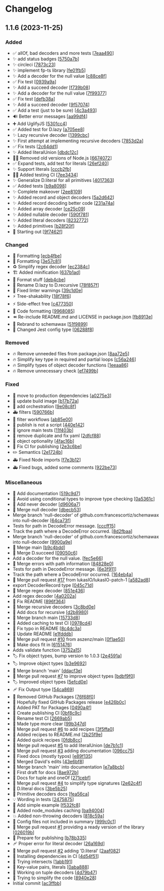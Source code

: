 # Changelog

<a name="1.1.6"></a>
## 1.1.6 (2023-11-25)

### Added

- ✅ allOf, bad decoders and more tests [[7eaa490](https://github.com/maxa-ondrej/fp-ts-schema/commit/7eaa490bec5b2beff7755e8b0dfaa319ee715b8f)]
- ✨ add status badges [[5750a7b](https://github.com/maxa-ondrej/fp-ts-schema/commit/5750a7b9c4765e7d6859591b47bae30b715c1ebf)]
- ✨ circleci [[7873c23](https://github.com/maxa-ondrej/fp-ts-schema/commit/7873c2395acc68bab1399a7772f502e66b251093)]
- ✨ implement fp-ts library [[fe01fb5](https://github.com/maxa-ondrej/fp-ts-schema/commit/fe01fb5b8225f06f018dd0b9f976aeddfa020b4d)]
- ✨ Add a decoder for the null value [[c88ce8f](https://github.com/maxa-ondrej/fp-ts-schema/commit/c88ce8f80c10cb10ee8385136f9a2d9527a18d0f)]
- ✅ Fix test [[0939a9a](https://github.com/maxa-ondrej/fp-ts-schema/commit/0939a9aa7b9d1362f3ef6183616ab6b1651071c3)]
- ✨ Add a succeed decoder [[f739b08](https://github.com/maxa-ondrej/fp-ts-schema/commit/f739b08ff7ced755c2fe6f42703d12b3b024b106)]
- ✨ Add a decoder for the null value [[7f99377](https://github.com/maxa-ondrej/fp-ts-schema/commit/7f993777a224e9cf039c306d8cdede943f78a8da)]
- ✅ Fix test [[defb38a](https://github.com/maxa-ondrej/fp-ts-schema/commit/defb38a187f7966a974b37a1d47da2cbf2172d4a)]
- ✨ Add a succeed decoder [[9f57074](https://github.com/maxa-ondrej/fp-ts-schema/commit/9f57074f32c8713b1b83cb9ae7d1cffc76c0750e)]
- ✅ Add a test (just to be sure) [[4c3a493](https://github.com/maxa-ondrej/fp-ts-schema/commit/4c3a493d9216b32ffef62ac40f501be13911ca15)]
- 🔊 Better error messages [[aa99df4](https://github.com/maxa-ondrej/fp-ts-schema/commit/aa99df49cb9337bd504f8eb7e0118fd4ac10f4ab)]
- ➕ Add UglifyJS [[5301cc4](https://github.com/maxa-ondrej/fp-ts-schema/commit/5301cc442e35f656ffba4ed3c58c3816f4627e83)]
- ✅ Added test for D.lazy [[a705ee8](https://github.com/maxa-ondrej/fp-ts-schema/commit/a705ee8fbffee1e7b4f57e09f12fe660fa19796c)]
- ✨ Lazy recursive decoder [[1399cbc](https://github.com/maxa-ondrej/fp-ts-schema/commit/1399cbcd178e573b03af63a3bc767ce40606c406)]
- ✨ First attempt at implementing recursive decoders [[7853d2a](https://github.com/maxa-ondrej/fp-ts-schema/commit/7853d2ac03258320816e2cc9316ba2d71c7b4090)]
- ✅ Fix tests [[2c64dd1](https://github.com/maxa-ondrej/fp-ts-schema/commit/2c64dd16d594eab6ae4874c12c217d86cc7d01c9)]
- ✨ Added literalUnion [[dbdc12c](https://github.com/maxa-ondrej/fp-ts-schema/commit/dbdc12cd32db24998a3ca1d503ae5199dd555761)]
- 👷‍♂️ Removed old versions of Node.js [[6674072](https://github.com/maxa-ondrej/fp-ts-schema/commit/6674072b9893f35b5195c20f85e0062f87eafff1)]
- ✅ Expand tests, add test for literals [[26ef240](https://github.com/maxa-ondrej/fp-ts-schema/commit/26ef240c0231076bc108e7ec0eccb68230dbb9be)]
- ✨ Support literals [[cccb2fb](https://github.com/maxa-ondrej/fp-ts-schema/commit/cccb2fb37ef44eb7e2f2d5f23a74f4e0bd498641)]
- 👷‍♂️ Added testing CI [[7ee3434](https://github.com/maxa-ondrej/fp-ts-schema/commit/7ee34345338eaf11bb58300e3b6ae9603406ced3)]
- ✨ Generalize D.literal for all primitives [[4017363](https://github.com/maxa-ondrej/fp-ts-schema/commit/4017363fb3cb620fa748b7892c2756af0b7f0b4a)]
- ✅ Added tests [[b9a8098](https://github.com/maxa-ondrej/fp-ts-schema/commit/b9a809880351c1549c91b463d5ec18470a4b0272)]
- ✨ Complete makeover [[2ee8109](https://github.com/maxa-ondrej/fp-ts-schema/commit/2ee81093b45b4d2016f9687db7cfea1af8294ffc)]
- ✨ Added record and object decoders [[5a2d642](https://github.com/maxa-ondrej/fp-ts-schema/commit/5a2d642635f3e316e235c9d7b3a5628421593558)]
- ✨ Added record decoding better code [[231a74a](https://github.com/maxa-ondrej/fp-ts-schema/commit/231a74abf422cc7c072c3794434d61317f2b92ab)]
- ✨ Added array decoder [[ce25c09](https://github.com/maxa-ondrej/fp-ts-schema/commit/ce25c0908b67abdf9dc76db36d2ec3d22c5610ec)]
- ✨ Added nullable decoder [[590f781](https://github.com/maxa-ondrej/fp-ts-schema/commit/590f7817f7d37e58f0cbb140a5f8908c68ca349a)]
- ✨ Added literal decoders [[8232772](https://github.com/maxa-ondrej/fp-ts-schema/commit/8232772fef6e047dad8ba004567e3fb0984497e1)]
- ✨ Added primitives [[b28f20f](https://github.com/maxa-ondrej/fp-ts-schema/commit/b28f20f7cd480b8774a4a3e730c44da14dcd9d6d)]
- 🎉 Starting out [[9f7462f](https://github.com/maxa-ondrej/fp-ts-schema/commit/9f7462f778fdfc6c9f22281a2706ea73b2686285)]

### Changed

- 🎨 Formatting [[ecb4fbe](https://github.com/maxa-ondrej/fp-ts-schema/commit/ecb4fbe9c6303c88d310e905a329f5e7d6e45944)]
- 🎨 Formatting [[3e57c81](https://github.com/maxa-ondrej/fp-ts-schema/commit/3e57c811e8d51161d2a2345f676f6318430d3c9b)]
- ♻️ Simplify regex decoder [[ec2384c](https://github.com/maxa-ondrej/fp-ts-schema/commit/ec2384cc49b04b70b8523367a771135bd3a96b09)]
- 🏗️ Added minification [[637b1ad](https://github.com/maxa-ondrej/fp-ts-schema/commit/637b1ad52099d48ff7f685bdadacd8880483551b)]
- 🎨 Format stuff [[deb4cbe](https://github.com/maxa-ondrej/fp-ts-schema/commit/deb4cbe40d58eb3ae84c0f95265ad0e8b6530d03)]
- 🚚 Rename D.lazy to D.recursive [[78f857f](https://github.com/maxa-ondrej/fp-ts-schema/commit/78f857fec134b1c4ff5555507f7ace65c595db86)]
- 🚨 Fixed linter warnings [[39c1d0e](https://github.com/maxa-ondrej/fp-ts-schema/commit/39c1d0e9199e1400ddc11bf5cd293906ad53a17d)]
- ⚡ Tree-shakability [[18f78f6](https://github.com/maxa-ondrej/fp-ts-schema/commit/18f78f6907f760ab86550be7520bb1960bc5cd44)]
- ⚡ Side-effect free [[c477350](https://github.com/maxa-ondrej/fp-ts-schema/commit/c477350b728f35f825df93dcf05b7ebd6f50c654)]
- 🎨 Code formatting [[9968085](https://github.com/maxa-ondrej/fp-ts-schema/commit/99680856444858618d7ac51374cce320a16a6a58)]
- ⏪ Re-include README.md and LICENSE in package.json [[fb8913e](https://github.com/maxa-ondrej/fp-ts-schema/commit/fb8913e3c7c7d9d22b441df9cce7ec4f4a497a4f)]
- 🚚 Rebrand to schemawax [[51f9899](https://github.com/maxa-ondrej/fp-ts-schema/commit/51f9899e22dd3356ae8d76061b4c38b0cca2ee9c)]
- 🔧 Changed Jest config type [[06288f8](https://github.com/maxa-ondrej/fp-ts-schema/commit/06288f80565a7eec76d3558fa7f9b502b23f58e7)]

### Removed

- 🔥 Remove unneeded files from package.json [[8aa72e5](https://github.com/maxa-ondrej/fp-ts-schema/commit/8aa72e588ba677003d111c3611a9b1cc43e6cd43)]
- 🔥 Simplify key type in required and partial loops [[c56a246](https://github.com/maxa-ondrej/fp-ts-schema/commit/c56a246d52813d5c5ef104286eb9144f7c2b731d)]
- 🔥 Simplify types of object decoder functions [[1eeaa86](https://github.com/maxa-ondrej/fp-ts-schema/commit/1eeaa8627ce6539f63bead07cf8e76420bfea93e)]
- 🔥 Remove unnecessary check [[ef7499b](https://github.com/maxa-ondrej/fp-ts-schema/commit/ef7499b96547053239080a86ddce8a8b3ec9e38e)]

### Fixed

- 🐛 move to production dependencies [[a0275e3](https://github.com/maxa-ondrej/fp-ts-schema/commit/a0275e3700fda8221ad857b8087a7ec88f18c75a)]
- 🐛 update build image [[b17b72a](https://github.com/maxa-ondrej/fp-ts-schema/commit/b17b72a9eff7f0a2449767c4b9a306fe95f441c3)]
- 🐛 add orchestration [[9e08c8f](https://github.com/maxa-ondrej/fp-ts-schema/commit/9e08c8f2888fe23120629d1d3570a52297965298)]
- 🚑 filters [[590766b](https://github.com/maxa-ondrej/fp-ts-schema/commit/590766bc57b1fbfeb8256301fb41e642bc95f4fc)]
- 🐛 filter workflows [[ab85e00](https://github.com/maxa-ondrej/fp-ts-schema/commit/ab85e004f42f4a8030ec035ab17aa50a0ce6d77d)]
- 🐛 publish is not a script [[440e142](https://github.com/maxa-ondrej/fp-ts-schema/commit/440e1422f899d07ce23bb69c4fd73095eedadcc8)]
- 🐛 ignore main tests [[11f403b](https://github.com/maxa-ondrej/fp-ts-schema/commit/11f403bbdbe89eb10233fba6854756f9a26e35ea)]
- 🐛 remove duplicate and fix yaml [[2dfcf88](https://github.com/maxa-ondrej/fp-ts-schema/commit/2dfcf886143b8697c2d5c7b3949700ec4a965986)]
- 🐛 object optionality [[4fac16b](https://github.com/maxa-ondrej/fp-ts-schema/commit/4fac16b5041a8cff8a78509614cbb9fe732f3dea)]
- 💚 Fix CI for publishing [[2e3c6be](https://github.com/maxa-ondrej/fp-ts-schema/commit/2e3c6be6971ea78a6210d03a8df5fa5b4fb52619)]
- ✏️ Semantics [[2e1724b](https://github.com/maxa-ondrej/fp-ts-schema/commit/2e1724b5f9a81c6892e4d38d127cfea83b1afa83)]
- 🚑 Fixed Node imports [[f7e3b12](https://github.com/maxa-ondrej/fp-ts-schema/commit/f7e3b1241bd07f89f5233d17359fd421784269c8)]
- 🚑 Fixed bugs, added some comments [[922be73](https://github.com/maxa-ondrej/fp-ts-schema/commit/922be73f7fee06a11a182ba9d1f6e2ad95d4c714)]

### Miscellaneous

- 📝 Add documentation [[519c9d7](https://github.com/maxa-ondrej/fp-ts-schema/commit/519c9d79b7fb842b3dd06c3f8607789da6560429)]
- 🔀 Avoid using conditional types to improve type checking [[0a5361c](https://github.com/maxa-ondrej/fp-ts-schema/commit/0a5361ce209b21f4243bd3af4c1b5c4ec07c7c2d)]
- 🔀 Add never decoder [[d9606a7](https://github.com/maxa-ondrej/fp-ts-schema/commit/d9606a7111c34c7b2313e621850de19761f9c6c9)]
- 🔀 Merge null decoder [[dbecb53](https://github.com/maxa-ondrej/fp-ts-schema/commit/dbecb5346f47697db8f305f8ccd4e37649fa4576)]
-  Merge branch &#x27;null-decoder&#x27; of github.com:francescortiz/schemawax into null-decoder [[64ca73f](https://github.com/maxa-ondrej/fp-ts-schema/commit/64ca73fbc820c08178c5e2e752a115004bade6ab)]
-  Tests for path in DecodeError message. [[cccff15](https://github.com/maxa-ondrej/fp-ts-schema/commit/cccff156d18675278ff253b2611b7257cec1d672)]
-  Track the path where a DecodeError occurred. [[8d2fbaa](https://github.com/maxa-ondrej/fp-ts-schema/commit/8d2fbaac02eb2821dcb8e738029b7d4a127eb683)]
-  Merge branch &#x27;null-decoder&#x27; of github.com:francescortiz/schemawax into null-decoder [[9900a9e](https://github.com/maxa-ondrej/fp-ts-schema/commit/9900a9e6ec2a9f1fac52044e27c23041d1c5dc98)]
- 🔀 Merge main [[b9c4bdd](https://github.com/maxa-ondrej/fp-ts-schema/commit/b9c4bdd81ed82f6711c6f9067404b15250544609)]
- 🔀 Merge D.succeed [[09050c6](https://github.com/maxa-ondrej/fp-ts-schema/commit/09050c6a82b5e0bfe8c370622bb46e2fa83e551c)]
-  Add a decoder for the null value. [[fec5e66](https://github.com/maxa-ondrej/fp-ts-schema/commit/fec5e66007f07beba090fdd6e77a674d722e47b1)]
- 🔀 Merge errors with path information [[84828e0](https://github.com/maxa-ondrej/fp-ts-schema/commit/84828e0ffeb269bdd15b7cc7b15d2f4cf146a463)]
-  Tests for path in DecodeError message. [[6e3f911](https://github.com/maxa-ondrej/fp-ts-schema/commit/6e3f911a686be22989f3314136ba36b92bcc6a23)]
-  Track the path where a DecodeError occurred. [[164eb4a](https://github.com/maxa-ondrej/fp-ts-schema/commit/164eb4a4a718b65eba99a8a6f6cf780426494562)]
- 🔀 Merge pull request [#17](https://github.com/maxa-ondrej/fp-ts-schema/issues/17) from lukasIO/lukasIO-patch-1 [[a582ad8](https://github.com/maxa-ondrej/fp-ts-schema/commit/a582ad8703591a0b385c6a6631183d5ae2fb5b2b)]
-  export DecoderRecord type [[045c71d](https://github.com/maxa-ondrej/fp-ts-schema/commit/045c71d38ea8eb20c01ca79e9d145f0518412635)]
- 🔀 Merge regex decoder [[851e436](https://github.com/maxa-ondrej/fp-ts-schema/commit/851e4365fbdd9b1d8c1313cdeec45c88ef6437dd)]
-  Add regex decoder [[4a0202a](https://github.com/maxa-ondrej/fp-ts-schema/commit/4a0202a4d238bfbc34a7324c93ac2e276f020adb)]
- 📝 Fix README [[896f364](https://github.com/maxa-ondrej/fp-ts-schema/commit/896f3646195cf5807784aa9c15b64cd75a034945)]
- 🔀 Merge recursive decoders [[3c8bd0e](https://github.com/maxa-ondrej/fp-ts-schema/commit/3c8bd0ea996889204ef239bb9d2378e89acd79f5)]
- 📝 Add docs for recursive [[d2b8980](https://github.com/maxa-ondrej/fp-ts-schema/commit/d2b8980df0e9aca21288d2a15b35256cbcdb6039)]
- 🔀 Merge branch main [[15733d8](https://github.com/maxa-ondrej/fp-ts-schema/commit/15733d82313b0aec1dcff871bd2533e9b38306db)]
-  👷 Added caching to test CI [[0978cd4](https://github.com/maxa-ondrej/fp-ts-schema/commit/0978cd47fefbf588b138e500d3f026339b6b2b7a)]
- 📝 Fix typo in README [[8c4dc3a](https://github.com/maxa-ondrej/fp-ts-schema/commit/8c4dc3a0675aaecbdbeb5faba59b3e4cdc7672ac)]
- 📝 Update README [[e1fdddb](https://github.com/maxa-ondrej/fp-ts-schema/commit/e1fdddb737954226f1a297c1bd764bcd57032561)]
- 🔀 Merge pull request [#10](https://github.com/maxa-ondrej/fp-ts-schema/issues/10) from aszenz/main [[0f1ae50](https://github.com/maxa-ondrej/fp-ts-schema/commit/0f1ae5092b72aa05c3e1262582c488ba71f22130)]
- 📝 Make docs fit in [[6151476](https://github.com/maxa-ondrej/fp-ts-schema/commit/6151476c04ce940dbe51263fbe4340dbe8202338)]
-  Adds validate function [[3752a15](https://github.com/maxa-ondrej/fp-ts-schema/commit/3752a156ecccd271c723688fe208cd9e549f1f65)]
- 🏷️ Fix object types, bump version to 1.0.3 [[2e4591a](https://github.com/maxa-ondrej/fp-ts-schema/commit/2e4591a17b9ac2c9867a36bbe927b81807ea7845)]
- 🏷️ Improve object types [[b3e9692](https://github.com/maxa-ondrej/fp-ts-schema/commit/b3e96924e3f3f69ac9329fac8e74cf717c33f962)]
- 🔀 Merge branch &#x27;main&#x27; [[ddacf3e](https://github.com/maxa-ondrej/fp-ts-schema/commit/ddacf3e519c8bef5b50f4e0ebd957fe064c28868)]
- 🔀 Merge pull request [#7](https://github.com/maxa-ondrej/fp-ts-schema/issues/7) to improve object types [[bdbf9f0](https://github.com/maxa-ondrej/fp-ts-schema/commit/bdbf9f0bec7a5cf2fe4750497927aeaf896d190e)]
- 🏷️ Improved object types [[5efcd0e](https://github.com/maxa-ondrej/fp-ts-schema/commit/5efcd0e0fceae2aac74a63486431473dbebb6905)]
- 🩹 Fix Output type [[54ca869](https://github.com/maxa-ondrej/fp-ts-schema/commit/54ca869ee0441983ea21d23b1a33e484b62542b3)]
-  👷 Removed GitHub Packages [[76f68f0](https://github.com/maxa-ondrej/fp-ts-schema/commit/76f68f0c7810f945b98bd027fd24ae3f2278cada)]
-  👷 Hopefully fixed GitHub Packages release [[e426b0c](https://github.com/maxa-ondrej/fp-ts-schema/commit/e426b0c8877fb503b1b79977dd3ba54ea2d71cdf)]
-  👷 Added PAT for Packages [[0490a4f](https://github.com/maxa-ondrej/fp-ts-schema/commit/0490a4f671373f09cb1128e1f887c778e054b1b8)]
-  👷 Create publishing CI [[0bf8c9c](https://github.com/maxa-ondrej/fp-ts-schema/commit/0bf8c9c56a73c060d1e603b569ea0eac51a229cf)]
-  👷 Rename test CI [[2669ab5](https://github.com/maxa-ondrej/fp-ts-schema/commit/2669ab599c2b1bf0782f3766c19a0799c613dd7d)]
- 📝 Made type more clear [[99b347d](https://github.com/maxa-ondrej/fp-ts-schema/commit/99b347d8514624b7746ba5caa455a0c0346d28d2)]
- 🔀 Merge pull request [#6](https://github.com/maxa-ondrej/fp-ts-schema/issues/6) to add recipes [[3f5ffa0](https://github.com/maxa-ondrej/fp-ts-schema/commit/3f5ffa0838fcc7bfc815cdece556018e317ae006)]
- 📝 Added recipes to README.md [[2b25f9e](https://github.com/maxa-ondrej/fp-ts-schema/commit/2b25f9e18d0f649b0c6f6075f89861aef91d7379)]
- 📝 Added quick recipes [[0fdb8cc](https://github.com/maxa-ondrej/fp-ts-schema/commit/0fdb8cc1a3707d68ef277f61a10ec9fb27da8a41)]
- 🔀 Merge pull request [#5](https://github.com/maxa-ondrej/fp-ts-schema/issues/5) to add literalUnion [[de7b1c1](https://github.com/maxa-ondrej/fp-ts-schema/commit/de7b1c1a41aa28ae505ad2231ecced0667302426)]
- 🔀 Merge pull request [#3](https://github.com/maxa-ondrej/fp-ts-schema/issues/3) adding documentation [[096cc75](https://github.com/maxa-ondrej/fp-ts-schema/commit/096cc75a3dc5fd142a47a1dcbbd1cc4e881e6e7b)]
- 📝 Fixed docs (mostly typos) [[e89f135](https://github.com/maxa-ondrej/fp-ts-schema/commit/e89f135d67fd495065410b8178fc7a7cb4f349f9)]
- 🔀 Merged David&#x27;s edits [[43e6bf8](https://github.com/maxa-ondrej/fp-ts-schema/commit/43e6bf8c8b6781e6b51050d84324d2082dfdf023)]
- 🔀 Merge branch &#x27;main&#x27; into documentation [[e7a8bcb](https://github.com/maxa-ondrej/fp-ts-schema/commit/e7a8bcb0078969136db6ff03276a4406773a2df4)]
- 📝 First draft for docs [[8ae972b](https://github.com/maxa-ondrej/fp-ts-schema/commit/8ae972b34d85b3d19cce9a148ae2a987e678efe1)]
- 📝 Docs for tuple and oneOf [[271cebf](https://github.com/maxa-ondrej/fp-ts-schema/commit/271cebfd4136990663032cbe685c5e6d5c892b9b)]
- 🔀 Merge pull request [#4](https://github.com/maxa-ondrej/fp-ts-schema/issues/4) to simplify type signatures [[2e62c4f](https://github.com/maxa-ondrej/fp-ts-schema/commit/2e62c4fb61e0672b98e7a4df034842a6f89b6f8e)]
- 📝 D.literal docs [[3be5b25](https://github.com/maxa-ondrej/fp-ts-schema/commit/3be5b25a1fae1ff0a140a1785740c9e2352e85b0)]
- 📝 Primitive decoders docs [[fea56ca](https://github.com/maxa-ondrej/fp-ts-schema/commit/fea56caa59aec8e230c88327a926171552d46419)]
- 💡 Wording in tests [[2475875](https://github.com/maxa-ondrej/fp-ts-schema/commit/247587554612f84a5b224670c9845d8866d48024)]
- 📝 Add simple example [[f532fc8](https://github.com/maxa-ondrej/fp-ts-schema/commit/f532fc88e474581a8e80aa2b6334dfff85b55880)]
-  👷 Added node_modules caching [[ba94004](https://github.com/maxa-ondrej/fp-ts-schema/commit/ba9400454a263aa0ea6e6b8efe81982c9eabbfb7)]
- 💥 Added non-throwing decoders [[818c59a](https://github.com/maxa-ondrej/fp-ts-schema/commit/818c59a53df54857e69090508e6b8272c41e51c6)]
- 🙈 Config files not included in summary [[999c0c1](https://github.com/maxa-ondrej/fp-ts-schema/commit/999c0c18e4f218d09acfb612eee6592970d91176)]
- 🔀 Merge pull request [#1](https://github.com/maxa-ondrej/fp-ts-schema/issues/1) providing a ready version of the library [[026019b](https://github.com/maxa-ondrej/fp-ts-schema/commit/026019b060f8182bac6aa5c6cdf34ffe373195f6)]
- 🚀 Prepare for publishing [[b78b335](https://github.com/maxa-ondrej/fp-ts-schema/commit/b78b3356ae7f8a5d0660b50cdeb1e46810699c55)]
- 🩹 Proper error for literal decoder [[26a169d](https://github.com/maxa-ondrej/fp-ts-schema/commit/26a169db8d2e378138cf47422e3fb39da5d3d712)]
- 🔀 Merge pull request [#2](https://github.com/maxa-ondrej/fp-ts-schema/issues/2) adding &#x27;D.literal&#x27; [[2aaf082](https://github.com/maxa-ondrej/fp-ts-schema/commit/2aaf0824cc659a207f9719903a51c4ccc1a96f50)]
-  👷 Installing dependencies in CI [[4d54f51](https://github.com/maxa-ondrej/fp-ts-schema/commit/4d54f518e10181d0ce2d00520d2f33718d752371)]
- 🚧 Trying intersects [[1abb191](https://github.com/maxa-ondrej/fp-ts-schema/commit/1abb191a054e5e013af93e405042679593fc9e7b)]
- 💩 Key-value pairs, literals [[0aba888](https://github.com/maxa-ondrej/fp-ts-schema/commit/0aba88883ce0519093f0cd62510ac1b7ff61f6c4)]
- 🚧 Working on tuple decoders [[4d79b47](https://github.com/maxa-ondrej/fp-ts-schema/commit/4d79b47a7fb9661384094a15078ab8d7ebb1a18f)]
- 🚧 Trying to simplify the code [[8940e28](https://github.com/maxa-ondrej/fp-ts-schema/commit/8940e289b675a0d1236f87d5ac6e791f966e964d)]
-  Initial commit [[ac3ffbb](https://github.com/maxa-ondrej/fp-ts-schema/commit/ac3ffbbdd15d79a04b97f4e3e4c77a4a1e0d9f9e)]


